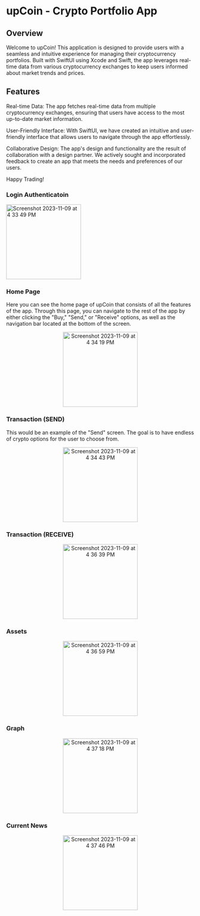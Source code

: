 # upCoin - Crypto Portfolio App

## Overview
Welcome to upCoin! This application is designed to provide users with a seamless and intuitive experience for managing their cryptocurrency portfolios. Built with SwiftUI using Xcode and Swift, the app leverages real-time data from various cryptocurrency exchanges to keep users informed about market trends and prices.

## Features
Real-time Data: The app fetches real-time data from multiple cryptocurrency exchanges, ensuring that users have access to the most up-to-date market information.

User-Friendly Interface: With SwiftUI, we have created an intuitive and user-friendly interface that allows users to navigate through the app effortlessly.

Collaborative Design: The app's design and functionality are the result of collaboration with a design partner. We actively sought and incorporated feedback to create an app that meets the needs and preferences of our users.

Happy Trading!

### Login Authenticatoin

<img width="200" alt="Screenshot 2023-11-09 at 4 33 49 PM" src="https://github.com/albakucuku/upCoin/assets/114107554/1192a8e4-bef3-48d2-9fe8-f13496995259">

### Home Page

Here you can see the home page of upCoin that consists of all the features of the app. Through this page, you can navigate to the rest of the app by either clicking the "Buy," "Send," or "Receive" options, as well as the navigation bar located at the bottom of the screen.

<p align="center">
  <img width="200" alt="Screenshot 2023-11-09 at 4 34 19 PM" src="https://github.com/albakucuku/upCoin/assets/114107554/6e916ec5-c275-44b0-9942-7e4ca460fa80">
</p>


### Transaction (SEND)

This would be an example of the "Send" screen. The goal is to have endless of crypto options for the user to choose from.
<p align="center">
  <img width="200" alt="Screenshot 2023-11-09 at 4 34 43 PM" src="https://github.com/albakucuku/upCoin/assets/114107554/a10d79c3-1bae-441c-9610-6cb94b35cfee">
</p>

### Transaction (RECEIVE)

<p align="center">
  <img width="200" alt="Screenshot 2023-11-09 at 4 36 39 PM" src="https://github.com/albakucuku/upCoin/assets/114107554/7611eef4-7135-44ff-91b0-35f5b601fc91">
</p>

### Assets 

<p align="center">
  <img width="200" alt="Screenshot 2023-11-09 at 4 36 59 PM" src="https://github.com/albakucuku/upCoin/assets/114107554/c7c0111c-853c-44d8-aac8-1ceb72611a02">
</p>


### Graph

<p align="center">
  <img width="200" alt="Screenshot 2023-11-09 at 4 37 18 PM" src="https://github.com/albakucuku/upCoin/assets/114107554/0b47dbb1-9160-4cca-9719-6919638bf081">
</p>


### Current News

<p align="center">
  <img width="200" alt="Screenshot 2023-11-09 at 4 37 46 PM" src="https://github.com/albakucuku/upCoin/assets/114107554/b95a1e1c-f0a1-42a4-afaf-3eb5d9576217">
</p>





